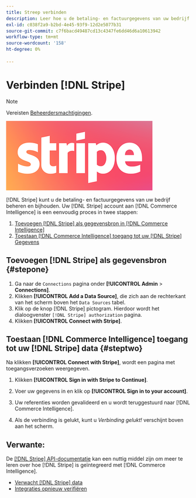 ```yaml
---
title: Streep verbinden
description: Leer hoe u de betaling- en factuurgegevens van uw bedrijf beheert en bijhoudt.
exl-id: c038f2a9-b2bd-4e45-93f9-12d2e5077b31
source-git-commit: c7f6bacd49487cd13c4347fe6dd46d6a10613942
workflow-type: tm+mt
source-wordcount: '158'
ht-degree: 0%

---
```


# Verbinden [!DNL Stripe]

>[!NOTE]
>
>Vereisten [Beheerdersmachtigingen](../../../administrator/user-management/user-management.md).

![](../../../assets/stripe-logo.png)

[!DNL Stripe] kunt u de betaling- en factuurgegevens van uw bedrijf beheren en bijhouden. Uw [!DNL Stripe] account aan [!DNL Commerce Intelligence] is een eenvoudig proces in twee stappen:

1. [Toevoegen [!DNL Stripe] als gegevensbron in [!DNL Commerce Intelligence]](#stepone)
1. [Toestaan [!DNL Commerce Intelligence] toegang tot uw [!DNL Stripe] Gegevens](#steptwo)

## Toevoegen [!DNL Stripe] als gegevensbron {#stepone}

1. Ga naar de `Connections` pagina onder **[!UICONTROL Admin** > **Connections]**.
1. Klikken **[!UICONTROL Add a Data Source]**, die zich aan de rechterkant van het scherm boven het `Data Sources` tabel.
1. Klik op de knop [!DNL Stripe] pictogram. Hierdoor wordt het dialoogvenster `[!DNL Stripe] authorization` pagina.
1. Klikken **[!UICONTROL Connect with Stripe]**.

## Toestaan [!DNL Commerce Intelligence] toegang tot uw [!DNL Stripe] data {#steptwo}

Na klikken **[!UICONTROL Connect with Stripe]**, wordt een pagina met toegangsverzoeken weergegeven.

1. Klikken **[!UICONTROL Sign in with Stripe to Continue]**.

1. Voer uw gegevens in en klik op **[!UICONTROL Sign in to your account]**.

1. Uw referenties worden gevalideerd en u wordt teruggestuurd naar [!DNL Commerce Intelligence].

1. Als de verbinding is gelukt, kunt u *Verbinding gelukt!* verschijnt boven aan het scherm.

## Verwante:

De [[!DNL Stripe] API-documentatie](https://stripe.com/docs/api) kan een nuttig middel zijn om meer te leren over hoe [!DNL Stripe] is geïntegreerd met [!DNL Commerce Intelligence].

* [Verwacht [!DNL Stripe] data](../integrations/stripe-data.md)
* [Integraties opnieuw verifiëren](https://experienceleague.adobe.com/docs/commerce-knowledge-base/kb/how-to/mbi-reauthenticating-integrations.html)
